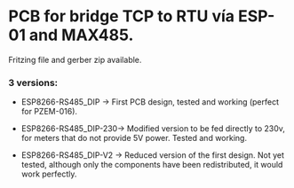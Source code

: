 # PCB for bridge TCP to RTU vía ESP-01 and MAX485.

Fritzing file and gerber zip available.

### 3 versions:

* ESP8266-RS485_DIP -> First PCB design, tested and working (perfect for PZEM-016).

* ESP8266-RS485_DIP-230-> Modified version to be fed directly to 230v, for meters that do not provide 5V power. Tested and working.

* ESP8266-RS485_DIP-V2 -> Reduced version of the first design. Not yet tested, although only the components have been redistributed, it would work perfectly.